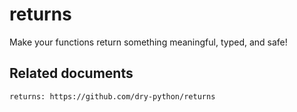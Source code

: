 # returns

Make your functions return something meaningful, typed, and safe!

## Related documents

    returns: https://github.com/dry-python/returns